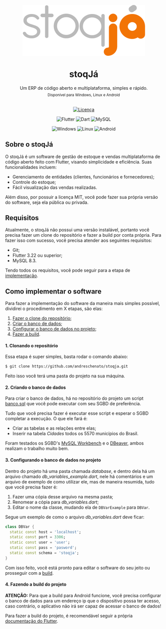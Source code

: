 <p align="center"><img src="assets/imagens/stoq.png" title="" alt="Logo"> </p>

<h1 align="center">stoqJá</h1>

<div align="center">
    Um ERP de código aberto e multiplataforma, simples e rápido.
    <br>
    <sub>Disponível para Windows, Linux e Android</sub>
</div>

<br>

<div align="center">

[![Licença](https://img.shields.io/badge/Licença-MIT-green?style=for-the-badge)](LICENSE)

![Flutter](https://img.shields.io/badge/Flutter-%2302569B.svg?style=for-the-badge&logo=Flutter&logoColor=white)
![Dart](https://img.shields.io/badge/dart-%230175C2.svg?style=for-the-badge&logo=dart&logoColor=white)
![MySQL](https://img.shields.io/badge/mysql-4479A1.svg?style=for-the-badge&logo=mysql&logoColor=white)

![Windows](https://img.shields.io/badge/Windows-0078D6?style=for-the-badge&logo=windows&logoColor=white)
![Linux](https://img.shields.io/badge/Linux-FCC624?style=for-the-badge&logo=linux&logoColor=black)
![Android](https://img.shields.io/badge/Android-3DDC84?style=for-the-badge&logo=android&logoColor=white)

</div>

## Sobre o stoqJá
O stoqJá é um software de gestão de estoque e vendas multiplataforma de código aberto feito com Flutter, visando simplicidade e eficiência. Suas funcionalidades incluem:
- Gerenciamento de entidades (clientes, funcionários e fornecedores);
- Controle do estoque;
- Fácil visualização das vendas realizadas.

Além disso, por possuir a licença MIT, você pode fazer sua própria versão do software, seja ela pública ou privada. 

## Requisitos
Atualmente, o stoqJá não possui uma versão instalável, portanto você precisa fazer um clone do repositório e fazer a build por conta própria. Para fazer isso com sucesso, você precisa atender aos seguintes requisitos:

- Git;
- Flutter 3.22 ou superior;
- MySQL 8.3.

Tendo todos os requisitos, você pode seguir para a etapa de [implementação](#como-implementar-o-software).

## Como implementar o software
Para fazer a implementação do software da maneira mais simples possível, dividirei o procedimento em X etapas, são elas:

1. [Fazer o clone do repositório](#1-clonando-o-repositório);
2. [Criar o banco de dados](#2-criando-o-banco-de-dados);
3. [Configurar o banco de dados no projeto](#3-configurando-o-banco-de-dados-no-projeto);
4. [Fazer a build](#4-fazendo-a-build-do-projeto).

#### 1. Clonando o repositório
Essa etapa é super simples, basta rodar o comando abaixo:
``` bash
$ git clone https://github.com/andreschenato/stoqja.git
```

Feito isso você terá uma pasta do projeto na sua máquina.

#### 2. Criando o banco de dados
Para criar o banco de dados, há no repositório do projeto um script [banco.sql]() que você pode executar com seu SGBD de preferência. 

Tudo que você precisa fazer é executar esse script e esperar o SGBD completar a execução. O que ele fará é:
- Criar as tabelas e as relações entre elas;
- Inserir na tabela *Cidades* todos os 5570 municípios do Brasil.

Foram testados os SGBD's [MySQL Workbench](https://www.mysql.com/products/workbench/) e o [DBeaver](https://dbeaver.io/download/), ambos realizam o trabalho muito bem.

#### 3. Configurando o banco de dados no projeto
Dentro do projeto há uma pasta chamada _database_, e dentro dela há um arquivo chamado _db_variables_example.dart_, nele há comentários e um arquivo de exemplo de como utilizar ele, mas de maneira resumida, tudo que você precisa fazer é:

1. Fazer uma cópia desse arquivo na mesma pasta;
2. Renomear a cópia para _db_variables.dart_;
3. Editar o nome da classe, mudando ela de `DBVarExample` para `DBVar`.

Segue um exemplo de como o arquivo _db_variables.dart_ deve ficar:
```dart
class DBVar {
  static const host = 'localhost';
  static const port = 3306;
  static const user = 'user';
  static const pass = 'pasword';
  static const schema = 'stoqja';
}
```

Com isso feito, você está pronto para editar o software do seu jeito ou prosseguir com a [build]().

#### 4. Fazendo a build do projeto
**ATENÇÃO:** Para que a build para Android funcione, você precisa configurar o banco de dados para um endereço ip que o dispositivo possa ter acesso, caso contrário, o aplicativo não irá ser capaz de acessar o banco de dados!

Para fazer a build do projeto, é recomendável seguir a própria [documentação do Flutter](https://docs.flutter.dev/).